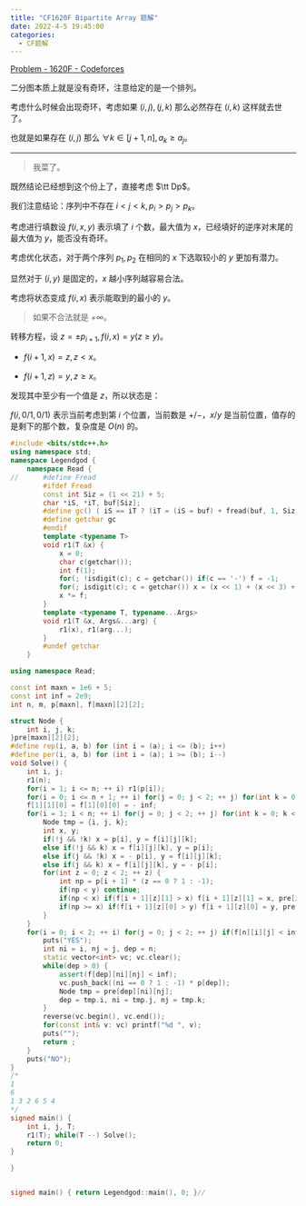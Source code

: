 ```yaml
---
title: "CF1620F Bipartite Array 题解"
date: 2022-4-5 19:45:00
categories:
  - CF题解
---
```


[Problem - 1620F - Codeforces](https://codeforces.com/problemset/problem/1620/F)

二分图本质上就是没有奇环，注意给定的是一个排列。

考虑什么时候会出现奇环，考虑如果 $(i, j), (j, k)$ 那么必然存在 $(i, k)$ 这样就去世了。

也就是如果存在 $(i, j)$ 那么 $\forall k \in [j + 1, n], a_k \ge a_j$。

---

> 我菜了。

既然结论已经想到这个份上了，直接考虑 $\tt Dp$。

我们注意结论：序列中不存在 $i < j < k, p_i > p_j > p_k$。

考虑进行填数设 $f(i, x, y)$ 表示填了 $i$ 个数，最大值为 $x$，已经填好的逆序对末尾的最大值为 $y$，能否没有奇环。

考虑优化状态，对于两个序列 $p_1, p_2$ 在相同的 $x$ 下选取较小的 $y$ 更加有潜力。

显然对于 $(i, y)$ 是固定的，$x$ 越小序列越容易合法。

考虑将状态变成 $f(i, x)$ 表示能取到的最小的 $y$。

> 如果不合法就是 $+\infty$。

转移方程，设 $z = \pm p_{i + 1}, f(i, x) = y(z \ge y)$。

- $f(i + 1, x) = z, z < x$。

- $f(i + 1, z) = y, z \ge x$。 

发现其中至少有一个值是 $z$，所以状态是：

$f(i, 0/1, 0/1)$ 表示当前考虑到第 $i$ 个位置，当前数是 $+/-$，$x/y$ 是当前位置，值存的是剩下的那个数，复杂度是 $O(n)$ 的。

```cpp
#include <bits/stdc++.h>
using namespace std;
namespace Legendgod {
	namespace Read {
//		#define Fread
		#ifdef Fread
		const int Siz = (1 << 21) + 5;
		char *iS, *iT, buf[Siz];
		#define gc() ( iS == iT ? (iT = (iS = buf) + fread(buf, 1, Siz, stdin), iS == iT ? EOF : *iS ++) : *iS ++ )
		#define getchar gc
		#endif
		template <typename T>
		void r1(T &x) {
		    x = 0;
			char c(getchar());
			int f(1);
			for(; !isdigit(c); c = getchar()) if(c == '-') f = -1;
			for(; isdigit(c); c = getchar()) x = (x << 1) + (x << 3) + (c ^ 48);
			x *= f;
		}
		template <typename T, typename...Args>
		void r1(T &x, Args&...arg) {
			r1(x), r1(arg...);
		}
		#undef getchar
	}

using namespace Read;

const int maxn = 1e6 + 5;
const int inf = 2e9;
int n, m, p[maxn], f[maxn][2][2];

struct Node {
    int i, j, k;
}pre[maxn][2][2];
#define rep(i, a, b) for (int i = (a); i <= (b); i++)
#define per(i, a, b) for (int i = (a); i >= (b); i--)
void Solve() {
    int i, j;
    r1(n);
    for(i = 1; i <= n; ++ i) r1(p[i]);
    for(i = 0; i <= n + 1; ++ i) for(j = 0; j < 2; ++ j) for(int k = 0; k < 2; ++ k) f[i][j][k] = inf;
    f[1][1][0] = f[1][0][0] = - inf;
    for(i = 1; i < n; ++ i) for(j = 0; j < 2; ++ j) for(int k = 0; k < 2; ++ k) {
        Node tmp = {i, j, k};
        int x, y;
        if(!j && !k) x = p[i], y = f[i][j][k];
        else if(!j && k) x = f[i][j][k], y = p[i];
        else if(j && !k) x = - p[i], y = f[i][j][k];
        else if(j && k) x = f[i][j][k], y = - p[i];
        for(int z = 0; z < 2; ++ z) {
            int np = p[i + 1] * (z == 0 ? 1 : -1);
            if(np < y) continue;
            if(np < x) if(f[i + 1][z][1] > x) f[i + 1][z][1] = x, pre[i + 1][z][1] = tmp;
            if(np >= x) if(f[i + 1][z][0] > y) f[i + 1][z][0] = y, pre[i + 1][z][0] = tmp;
        }
    }
    for(i = 0; i < 2; ++ i) for(j = 0; j < 2; ++ j) if(f[n][i][j] < inf) {
        puts("YES");
        int ni = i, nj = j, dep = n;
        static vector<int> vc; vc.clear();
        while(dep > 0) {
            assert(f[dep][ni][nj] < inf);
            vc.push_back((ni == 0 ? 1 : -1) * p[dep]);
            Node tmp = pre[dep][ni][nj];
            dep = tmp.i, ni = tmp.j, nj = tmp.k;
        }
        reverse(vc.begin(), vc.end());
        for(const int& v: vc) printf("%d ", v);
        puts("");
        return ;
    }
    puts("NO");
}
/*
1
6
1 3 2 6 5 4
*/
signed main() {
	int i, j, T;
    r1(T); while(T --) Solve();
	return 0;
}

}


signed main() { return Legendgod::main(), 0; }//


```


